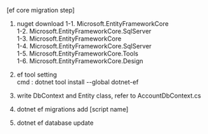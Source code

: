 [ef core migration step]
1. nuget download
   1-1. Microsoft.EntityFrameworkCore  
   1-2. Microsoft.EntityFrameworkCore.SqlServer  
   1-3. Microsoft.EntityFrameworkCore  
   1-4. Microsoft.EntityFrameworkCore.SqlServer       
   1-5. Microsoft.EntityFrameworkCore.Tools  
   1-6. Microsoft.EntityFrameworkCore.Design  
   
2. ef tool setting  
    cmd : dotnet tool install --global dotnet-ef
   
3. write DbContext and Entity class, refer to AccountDbContext.cs
       
4. dotnet ef migrations add [script name]

5. dotnet ef database update